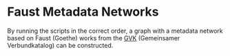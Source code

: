 # Faust Metadata Networks

By running the scripts in the correct order, a graph with a metadata network based on Faust (Goethe) works from the [GVK](https://kxp.k10plus.de/DB=2.1/) (Gemeinsamer Verbundkatalog) can be constructed.